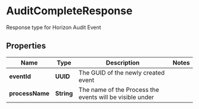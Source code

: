 

# AuditCompleteResponse

Response type for Horizon Audit Event

## Properties

| Name | Type | Description | Notes |
|------------ | ------------- | ------------- | -------------|
|**eventId** | **UUID** | The GUID of the newly created event |  |
|**processName** | **String** | The name of the Process the events will be visible under |  |



